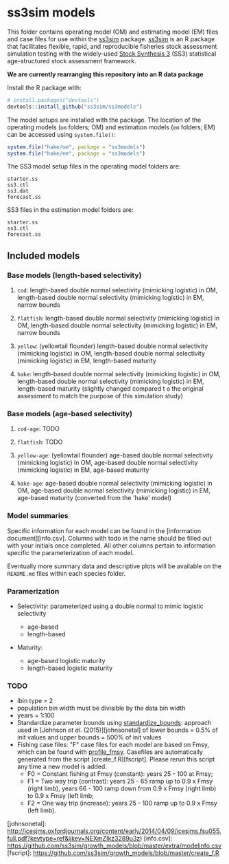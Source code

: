 # ss3sim models

This folder contains operating model (OM) and estimating model (EM) files and case files for use within the [ss3sim][ss3sim] package. [ss3sim][ss3sim] is an R package that facilitates flexible, rapid, and reproducible fisheries stock assessment simulation testing with the widely-used [Stock Synthesis 3][SS3] (SS3) statistical age-structured stock assessment framework.

**We are currently rearranging this repository into an R data package**

Install the R package with:

```R
# install.packages("devtools")
devtools::install_github("ss3sim/ss3models")
```

The model setups are installed with the package. The location of the operating models (`om` folders; OM) and estimation models (`em` folders; EM) can be accessed using `system.file()`:

```R
system.file("hake/om", package = "ss3models")
system.file("hake/em", package = "ss3models")
```

The SS3 model setup files in the operating model folders are:

```
starter.ss
ss3.ctl
ss3.dat
forecast.ss
```

SS3 files in the estimation model folders are:

```
starter.ss
ss3.ctl
forecast.ss
```

## Included models

### Base models (length-based selectivity)

1. `cod`: length-based double normal selectivity (mimicking logistic) in OM, length-based double normal selectivity (mimicking logistic) in EM, narrow bounds

2. `flatfish`: length-based double normal selectivity (mimicking logistic) in OM, length-based double normal selectivity (mimicking logistic) in EM, narrow bounds

3. `yellow`: (yellowtail flounder) length-based double normal selectivity (mimicking logistic) in OM, length-based double normal selectivity (mimicking logistic) in EM, length-based maturity

4. `hake`: length-based double normal selectivity (mimicking logistic) in OM, length-based double normal selectivity (mimicking logistic) in EM, length-based maturity (slightly changed compared t o the original assessment to match the purpose of this simulation study)

### Base models (age-based selectivity)

1. `cod-age`: TODO

2. `flatfish`: TODO

3. `yellow-age`: (yellowtail flounder) age-based double normal selectivity (mimicking logistic) in OM, age-based double normal selectivity (mimicking logistic) in EM, age-based maturity

4. `hake-age`: age-based double normal selectivity (mimicking logistic) in OM, age-based double normal selectivity (mimicking logistic) in EM, age-based maturity (converted from the 'hake' model)

### Model summaries

Specific information for each model can be found in the [information document][info.csv]. Columns with todo in the name should be filled out with your initials once completed. All other columns pertain to information specific the parameterization of each model.

Eventually more summary data and descriptive plots will be available on the `README.md` files within each species folder.

### Paramerization

- Selectivity: parameterized using a double normal to mimic logistic selectivity
  * age-based
  * length-based

- Maturity:
  * age-based logistic maturity
  * length-based logistic maturity

### TODO

- lbin type = 2
- population bin width must be divisible by the data bin width
- years = 1:100
- Standardize parameter bounds using [standardize_bounds](https://github.com/ss3sim/ss3sim/blob/master/R/standardize_bounds.R): approach used in [Johnson *et al*. (2015)][johnsonetal] of lower bounds = 0.5% of init values and upper bounds = 500% of init values
- Fishing case files: "F" case files for each model are based on Fmsy, which can be found with [profile_fmsy](https://github.com/ss3sim/ss3sim/blob/master/R/profile_fmsy.r). Casefiles are automatically generated from the script [create_f.R][fscript]. Please rerun this script any time a new model is added.
  * F0 = Constant fishing at Fmsy (constant): years 25 - 100 at Fmsy;
  * F1 = Two way trip (contrast): years 25 - 65 ramp up to 0.9 x Fmsy (right limb), years 66 - 100 ramp down from 0.9 x Fmsy (right limb) to 0.9 x Fmsy (left limb;
  * F2 = One way trip (increase): years 25 - 100 ramp up to 0.9 x Fmsy (left limb).

[vignette]: https://dl.dropboxusercontent.com/u/254940/ss3sim-vignette.pdf
[paper]: http://www.plosone.org/article/info%3Adoi%2F10.1371%2Fjournal.pone.0092725
[SS3]: http://nft.nefsc.noaa.gov/Stock_Synthesis_3.htm
[r-project]: http://www.r-project.org/
[SAFS]: http://fish.washington.edu/
[ss3sim]: https://github.com/ss3sim/ss3sim
[johnsonetal]: http://icesjms.oxfordjournals.org/content/early/2014/04/09/icesjms.fsu055.full.pdf?keytype=ref&ijkey=NEXmZIkz3289u3z)
[info.csv]: https://github.com/ss3sim/growth_models/blob/master/extra/modelinfo.csv
[fscript]: https://github.com/ss3sim/growth_models/blob/master/create_f.R
